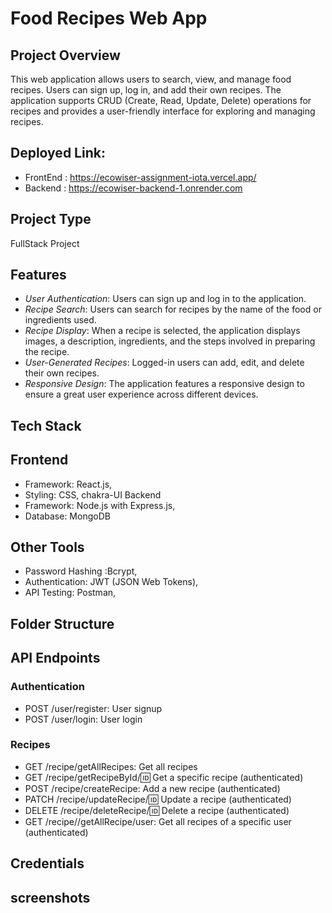 # Food Recipes Web App

 ## Project Overview
This web application allows users to search, view, and manage food recipes. Users can sign up, log in, and add their own recipes. The application supports CRUD (Create, Read, Update, Delete) operations for recipes and provides a user-friendly interface for exploring and managing recipes.

## Deployed Link:
- FrontEnd :  https://ecowiser-assignment-iota.vercel.app/
- Backend : https://ecowiser-backend-1.onrender.com

## Project Type 
 FullStack Project

## Features
- *User Authentication*: Users can sign up and log in to the application.
- *Recipe Search*: Users can search for recipes by the name of the food or ingredients used.
- *Recipe Display*: When a recipe is selected, the application displays images, a description, ingredients, and the steps involved in preparing the recipe.
- *User-Generated Recipes*: Logged-in users can add, edit, and delete their own recipes.
- *Responsive Design*: The application features a responsive design to ensure a great user experience across different devices.



## Tech Stack

## Frontend
- Framework: React.js,
- Styling: CSS, chakra-UI
Backend
- Framework: Node.js with Express.js,
- Database: MongoDB

## Other Tools
- Password Hashing :Bcrypt,
- Authentication: JWT (JSON Web Tokens),
- API Testing: Postman,

## Folder Structure
 


## API Endpoints
 ### Authentication
 - POST /user/register: User signup
 - POST /user/login: User login

### Recipes
 - GET /recipe/getAllRecipes: Get all recipes
 - GET /recipe/getRecipeById/:id: Get a specific recipe (authenticated)
 - POST /recipe/createRecipe: Add a new recipe (authenticated)
 - PATCH /recipe/updateRecipe/:id: Update a recipe (authenticated)
 - DELETE /recipe/deleteRecipe/:id: Delete a recipe (authenticated)
 - GET /recipe//getAllRecipe/user: Get all recipes of a specific user (authenticated)

  ## Credentials

  ## screenshots
